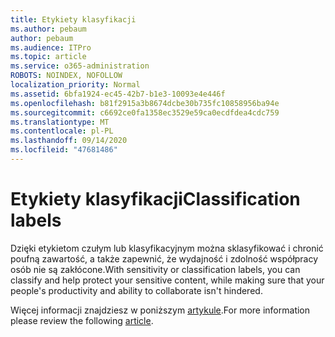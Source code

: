 ```yaml
---
title: Etykiety klasyfikacji
ms.author: pebaum
author: pebaum
ms.audience: ITPro
ms.topic: article
ms.service: o365-administration
ROBOTS: NOINDEX, NOFOLLOW
localization_priority: Normal
ms.assetid: 6bfa1924-ec45-42b7-b1e3-10093e4e446f
ms.openlocfilehash: b81f2915a3b8674dcbe30b735fc10858956ba94e
ms.sourcegitcommit: c6692ce0fa1358ec3529e59ca0ecdfdea4cdc759
ms.translationtype: MT
ms.contentlocale: pl-PL
ms.lasthandoff: 09/14/2020
ms.locfileid: "47681486"
---
```

# <a name="classification-labels"></a><span data-ttu-id="b253d-102">Etykiety klasyfikacji</span><span class="sxs-lookup"><span data-stu-id="b253d-102">Classification labels</span></span>

<span data-ttu-id="b253d-103">Dzięki etykietom czułym lub klasyfikacyjnym można sklasyfikować i chronić poufną zawartość, a także zapewnić, że wydajność i zdolność współpracy osób nie są zakłócone.</span><span class="sxs-lookup"><span data-stu-id="b253d-103">With sensitivity or classification labels, you can classify and help protect your sensitive content, while making sure that your people's productivity and ability to collaborate isn't hindered.</span></span>

<span data-ttu-id="b253d-104">Więcej informacji znajdziesz w poniższym [artykule](https://docs.microsoft.com/microsoft-365/compliance/sensitivity-labels).</span><span class="sxs-lookup"><span data-stu-id="b253d-104">For more information please review the following [article](https://docs.microsoft.com/microsoft-365/compliance/sensitivity-labels).</span></span>
